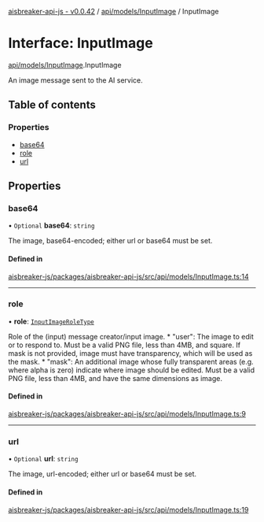 [aisbreaker-api-js - v0.0.42](../README.md) / [api/models/InputImage](../modules/api_models_InputImage.md) / InputImage

# Interface: InputImage

[api/models/InputImage](../modules/api_models_InputImage.md).InputImage

An image message sent to the AI service.

## Table of contents

### Properties

- [base64](api_models_InputImage.InputImage.md#base64)
- [role](api_models_InputImage.InputImage.md#role)
- [url](api_models_InputImage.InputImage.md#url)

## Properties

### base64

• `Optional` **base64**: `string`

The image, base64-encoded; either url or base64 must be set.

#### Defined in

[aisbreaker-js/packages/aisbreaker-api-js/src/api/models/InputImage.ts:14](https://github.com/aisbreaker/aisbreaker-js/blob/develop/packages/aisbreaker-api-js/src/api/models/InputImage.ts#L14)

___

### role

• **role**: [`InputImageRoleType`](../modules/api_models_InputImage.md#inputimageroletype)

Role of the (input) message creator/input image. * \"user\": The image to edit or to respond to. Must be a valid PNG file, less than 4MB, and square. If mask is not provided, image must have transparency, which will be used as the mask. * \"mask\": An additional image whose fully transparent areas (e.g. where alpha is zero) indicate where image should be edited. Must be a valid PNG file, less than 4MB, and have the same dimensions as image.

#### Defined in

[aisbreaker-js/packages/aisbreaker-api-js/src/api/models/InputImage.ts:9](https://github.com/aisbreaker/aisbreaker-js/blob/develop/packages/aisbreaker-api-js/src/api/models/InputImage.ts#L9)

___

### url

• `Optional` **url**: `string`

The image, url-encoded; either url or base64 must be set.

#### Defined in

[aisbreaker-js/packages/aisbreaker-api-js/src/api/models/InputImage.ts:19](https://github.com/aisbreaker/aisbreaker-js/blob/develop/packages/aisbreaker-api-js/src/api/models/InputImage.ts#L19)
